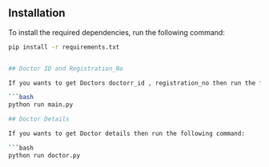 ## Installation

To install the required dependencies, run the following command:

```bash
pip install -r requirements.txt


## Doctor ID and Registration_No

If you wants to get Doctors doctorr_id , registration_no then run the following command:

```bash
python run main.py

## Doctor Details

If you wants to get Doctor details then run the following command:

```bash
python run doctor.py
